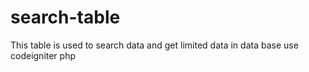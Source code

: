 # search-table
This table  is used to search  data and  get limited data  in data base  use  codeigniter  php
